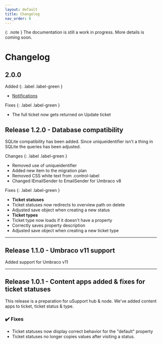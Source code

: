 ```yaml
---
layout: default
title: Changelog
nav_order: 8
---
```


{: .note }
The documentation is still a work in progress. More details is coming soon.

# Changelog

## 2.0.0

Added
{: .label .label-green }
- [Notifications](/uSupport-documentation/docs/extending)

Fixes
{: .label .label-green }
- The full ticket now gets returned on Update ticket


## Release 1.2.0 - Database compatibility
SQLite compatibility has been added. Since uniqueidentifier isn't a thing in SQLite the queries has been adjusted.

Changes
{: .label .label-green }
- Removed use of uniqueidentifier
- Added new item to the migration plan
- Removed CSS white text from .control-label 
- Changed IEmailSender to EmailSender for Umbraco v8

Fixes
{: .label .label-green }
- **Ticket statuses**
- Ticket statuses now redirects to overview path on delete
- Adjusted save object when creating a new status
- **Ticket types**
- Ticket type now loads if it doesn't have a property
- Correctly saves property description
- Adjusted save object when creating a new ticket type

---

## Release 1.1.0 - Umbraco v11 support 
Added support for Umbraco v11

---

## Release 1.0.1 - Content apps added & fixes for ticket statuses
This release is a preparation for uSupport hub & node. We've added content apps to ticket, ticket status & type.

### ✔️ Fixes
- Ticket statuses now display correct behavior for the "default" property
- Ticket statuses no longer copies values after visiting a status.
